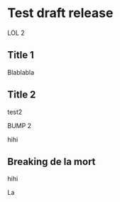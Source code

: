 # Test draft release

LOL 2

## Title 1

Blablabla

## Title 2

test2

BUMP 2

hihi

## Breaking de la mort

hihi

La
